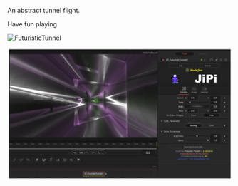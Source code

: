 <!-- +++ DO NOT REMOVE THIS COMMENT +++ DO NOT ADD OR EDIT ANY TEXT BEFORE THIS LINE +++ IT WOULD BE A REALLY BAD IDEA +++ -->

An abstract tunnel flight.

Have fun playing

![FuturisticTunnel](https://user-images.githubusercontent.com/78935215/141265953-89f7042f-311a-4d84-9cdd-66bf12f2f5df.gif)


[![FuturisticTunnel](FuturisticTunnel.png)](FuturisticTunnel.fuse)

<!-- +++ DO NOT REMOVE THIS COMMENT +++ DO NOT EDIT ANY TEXT THAT COMES AFTER THIS LINE +++ TRUST ME: JUST DON'T DO IT +++ -->
